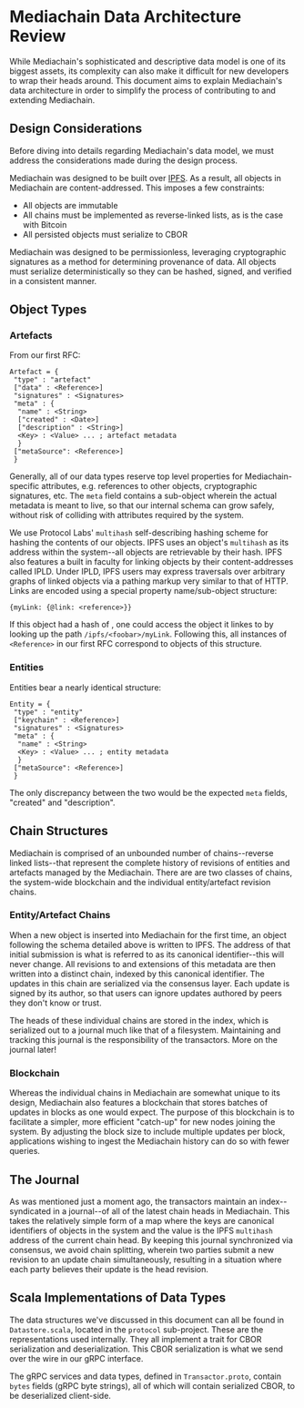 # Mediachain Data Architecture Review

While Mediachain's sophisticated and descriptive data model is one of its
biggest assets, its complexity can also make it difficult for new developers to
wrap their heads around. This document aims to explain Mediachain's data
architecture in order to simplify the process of contributing to and extending
Mediachain.

## Design Considerations

Before diving into details regarding Mediachain's data model, we must address
the considerations made during the design process.

Mediachain was designed to be built over [IPFS](https://ipfs.io). As a result,
all objects in Mediachain are content-addressed. This imposes a few constraints:

- All objects are immutable
- All chains must be implemented as reverse-linked lists, as is the case with
  Bitcoin
- All persisted objects must serialize to CBOR

Mediachain was designed to be permissionless, leveraging cryptographic
signatures as a method for determining provenance of data. All objects must
serialize deterministically so they can be hashed, signed, and verified in a
consistent manner.

## Object Types

### Artefacts

From our first RFC:

```
Artefact = {
 "type" : "artefact"
 ["data" : <Reference>]
 "signatures" : <Signatures>
 "meta" : {
  "name" : <String>
  ["created" : <Date>]
  ["description" : <String>]
  <Key> : <Value> ... ; artefact metadata
  }
 ["metaSource": <Reference>]
 }
```

Generally, all of our data types reserve top level properties for
Mediachain-specific attributes, e.g. references to other objects, cryptographic
signatures, etc. The `meta` field contains a sub-object wherein the actual
metadata is meant to live, so that our internal schema can grow safely, without
risk of colliding with attributes required by the system.

We use Protocol Labs' `multihash` self-describing hashing scheme for hashing the
contents of our objects. IPFS uses an object's `multihash` as its address within
the system--all objects are retrievable by their hash. IPFS also features a
built in faculty for linking objects by their content-addresses called IPLD.
Under IPLD, IPFS users may express traversals over arbitrary graphs of linked
objects via a pathing markup very similar to that of HTTP. Links are encoded
using a special property name/sub-object structure:

```
{myLink: {@link: <reference>}}
```

If this object had a hash of <foobar>, one could access the object it linkes to
by looking up the path `/ipfs/<foobar>/myLink`. Following this, all instances of
`<Reference>` in our first RFC correspond to objects of this structure.

### Entities

Entities bear a nearly identical structure:

```
Entity = {
 "type" : "entity"
 ["keychain" : <Reference>]
 "signatures" : <Signatures>
 "meta" : {
  "name" : <String>
  <Key> : <Value> ... ; entity metadata
  }
 ["metaSource": <Reference>]
 }
```

The only discrepancy between the two would be the expected `meta` fields,
"created" and "description".

## Chain Structures

Mediachain is comprised of an unbounded number of chains--reverse linked
lists--that represent the complete history of revisions of entities and
artefacts managed by the Mediachain. There are are two classes of chains, the
system-wide blockchain and the individual entity/artefact revision chains.

### Entity/Artefact Chains

When a new object is inserted into Mediachain for the first time, an object
following the schema detailed above is written to IPFS. The address of that
initial submission is what is referred to as its canonical identifier--this will
never change. All revisions to and extensions of this metadata are then written
into a distinct chain, indexed by this canonical identifier. The updates in this
chain are serialized via the consensus layer. Each update is signed by its
author, so that users can ignore updates authored by peers they don't know or
trust.

The heads of these individual chains are stored in the index, which is
serialized out to a journal much like that of a filesystem. Maintaining and
tracking this journal is the responsibility of the transactors. More on the
journal later!

### Blockchain

Whereas the individual chains in Mediachain are somewhat unique to its design,
Mediachain also features a blockchain that stores batches of updates in blocks
as one would expect. The purpose of this blockchain is to facilitate a simpler,
more efficient "catch-up" for new nodes joining the system. By adjusting the
block size to include multiple updates per block, applications wishing to ingest
the Mediachain history can do so with fewer queries.

## The Journal

As was mentioned just a moment ago, the transactors maintain an
index--syndicated in a journal--of all of the latest chain heads in Mediachain.
This takes the relatively simple form of a map where the keys are canonical
identifiers of objects in the system and the value is the IPFS `multihash`
address of the current chain head. By keeping this journal synchronized via
consensus, we avoid chain splitting, wherein two parties submit a new revision
to an update chain simultaneously, resulting in a situation where each party
believes their update is the head revision.

## Scala Implementations of Data Types

The data structures we've discussed in this document can all be found in
`Datastore.scala`, located in the `protocol` sub-project. These are the
representations used internally. They all implement a trait for CBOR
serialization and deserialization. This CBOR serialization is what we send over
the wire in our gRPC interface.

The gRPC services and data types, defined in `Transactor.proto`, contain `bytes`
fields (gRPC byte strings), all of which will contain serialized CBOR, to be
deserialized client-side.
